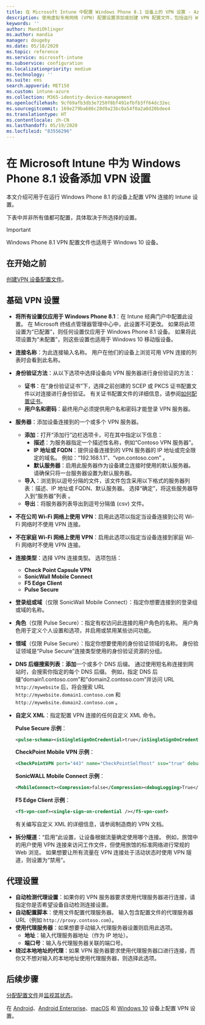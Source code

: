 ```yaml
---
title: 在 Microsoft Intune 中配置 Windows Phone 8.1 设备上的 VPN 设置 - Azure | Microsoft Docs
description: 使用虚拟专用网络 (VPN) 配置设置添加或创建 VPN 配置文件，包括运行 Windows Phone 8.1 的设备上的连接详细信息和代理设置（其中包括 IP 或 FQDN 地址以及 Microsoft Intune 中的 TCP 端口）。
keywords: ''
author: MandiOhlinger
ms.author: mandia
manager: dougeby
ms.date: 05/18/2020
ms.topic: reference
ms.service: microsoft-intune
ms.subservice: configuration
ms.localizationpriority: medium
ms.technology: ''
ms.suite: ems
search.appverid: MET150
ms.custom: intune-azure
ms.collection: M365-identity-device-management
ms.openlocfilehash: 9cf69afb3db3e7250f8bf491efbfb3ff64dc32ec
ms.sourcegitcommit: 169e279ba686c28d9a23bc0a54f0a2a0d20bdee4
ms.translationtype: HT
ms.contentlocale: zh-CN
ms.lasthandoff: 05/19/2020
ms.locfileid: "83556296"
---
```

# <a name="add-vpn-settings-on-windows-phone-81-devices-in-microsoft-intune"></a>在 Microsoft Intune 中为 Windows Phone 8.1 设备添加 VPN 设置

本文介绍可用于在运行 Windows Phone 8.1 的设备上配置 VPN 连接的 Intune 设置。 

下表中并非所有值都可配置，具体取决于所选择的设置。

>[!IMPORTANT]
>Windows Phone 8.1 VPN 配置文件也适用于 Windows 10 设备。

## <a name="before-you-begin"></a>在开始之前

[创建VPN 设备配置文件](vpn-settings-configure.md)。

## <a name="base-vpn-settings"></a>基础 VPN 设置

- **将所有设置仅应用于 Windows Phone 8.1**：在 Intune 经典门户中配置此设置。 在 Microsoft 终结点管理器管理中心中，此设置不可更改。 如果将此项设置为“已配置”，则任何设置仅应用于 Windows Phone 8.1 设备。 如果将此项设置为“未配置”，则这些设置也适用于 Windows 10 移动版设备。
- **连接名称**：为此连接输入名称。 用户在他们的设备上浏览可用 VPN 连接的列表时会看到此名称。
- **身份验证方法**：从以下选项中选择设备向 VPN 服务器进行身份验证的方法：
  - **证书**：在“身份验证证书”下，选择之前创建的 SCEP 或 PKCS 证书配置文件以对连接进行身份验证。 有关证书配置文件的详细信息，请参阅[如何配置证书](../protect/certificates-configure.md)。
  - **用户名和密码**：最终用户必须提供用户名和密码才能登录 VPN 服务器。
- **服务器**：添加设备连接到的一个或多个 VPN 服务器。
  - **添加**：打开“添加行”边栏选项卡，可在其中指定以下信息：
    - **描述**：为服务器指定一个描述性名称，例如“Contoso VPN 服务器”。
    - **IP 地址或 FQDN**：提供设备连接到的 VPN 服务器的 IP 地址或完全限定的域名。 例如：“192.168.1.1”、“vpn.contoso.com” 。
    - **默认服务器**：启用此服务器作为设备建立连接时使用的默认服务器。 请确保只将一台服务器设置为默认服务器。
  - **导入**：浏览到以逗号分隔的文件，该文件包含采用以下格式的服务器列表：描述、IP 地址或 FQDN、默认服务器。 选择“确定”，将这些服务器导入到“服务器”列表 。
  - **导出**：将服务器列表导出到逗号分隔值 (csv) 文件。

- **不在公司 Wi-Fi 网络上使用 VPN**：启用此选项以指定当设备连接到公司 Wi-Fi 网络时不使用 VPN 连接。
- **不在家庭 Wi-Fi 网络上使用 VPN**：启用此选项以指定当设备连接到家庭 Wi-Fi 网络时不使用 VPN 连接。

- **连接类型**：选择 VPN 连接类型。 选项包括：
  - **Check Point Capsule VPN**
  - **SonicWall Mobile Connect**
  - **F5 Edge Client**
  - **Pulse Secure**

- **登录组或域**（仅限 SonicWall Mobile Connect）：指定你想要连接到的登录组或域的名称。
- **角色**（仅限 Pulse Secure）：指定有权访问此连接的用户角色的名称。 用户角色用于定义个人设置和选项，并启用或禁用某些访问功能。
- **领域**（仅限 Pulse Secure）：指定你想要使用的身份验证领域的名称。 身份验证领域是“Pulse Secure”连接类型使用的身份验证资源的分组。

- **DNS 后缀搜索列表**：**添加**一个或多个 DNS 后缀。 通过使用短名称连接到网站时，会搜索你指定的每个 DNS 后缀。 例如，指定 DNS 后缀“domain1.contoso.com”和“domain2.contoso.com”并访问 URL `http://mywebsite` 后，将会搜索 URL `http://mywebsite.domain1.contoso.com` 和 `http://mywebsite.domain2.contoso.com` 。

- **自定义 XML**：指定配置 VPN 连接的任何自定义 XML 命令。

  **Pulse Secure 示例**：

  ```xml
  <pulse-schema><isSingleSignOnCredential>true</isSingleSignOnCredential></pulse-schema>
  ```

  **CheckPoint Mobile VPN 示例**：

  ```xml
  <CheckPointVPN port="443" name="CheckPointSelfhost" sso="true" debug="3" />
  ```

  **SonicWALL Mobile Connect 示例**：

  ```xml
  <MobileConnect><Compression>false</Compression><debugLogging>True</debugLogging><packetCapture>False</packetCapture></MobileConnect>
  ```

  **F5 Edge Client 示例**：

  ```xml
  <f5-vpn-conf><single-sign-on-credential /></f5-vpn-conf>
  ```

  有关编写自定义 XML 的详细信息，请参阅制造商的 VPN 文档。

- **拆分隧道**：“启用”此设置，让设备根据流量确定使用哪个连接。 例如，旅馆中的用户使用 VPN 连接来访问工作文件，但使用旅馆的标准网络进行常规的 Web 浏览。 如果想要让所有流量在 VPN 连接处于活动状态时使用 VPN 隧道，则设置为“禁用”。

## <a name="proxy-settings"></a>代理设置

- **自动检测代理设置**：如果你的 VPN 服务器要求使用代理服务器进行连接，请指定你是否希望设备自动检测连接设置。
- **自动配置脚本**：使用文件配置代理服务器。 输入包含配置文件的代理服务器 URL（例如 `http://proxy.contoso.com`）。
- **使用代理服务器**：如果想要手动输入代理服务器设置则启用此选项。
  - **地址**：输入代理服务器地址（作为 IP 地址）。
  - **端口号**：输入与代理服务器关联的端口号。
- **绕过本地地址的代理**：如果 VPN 服务器要求使用代理服务器口进行连接，而你又不想对输入的本地地址使用代理服务器，则选择此选项。

## <a name="next-steps"></a>后续步骤

[分配配置文件](device-profile-assign.md)并[监视其状态](device-profile-monitor.md)。

在 [Android](vpn-settings-android.md)、[Android Enterprise](vpn-settings-android-enterprise.md)、[macOS](vpn-settings-macos.md) 和 [Windows 10](vpn-settings-windows-10.md) 设备上配置 VPN 设置。
